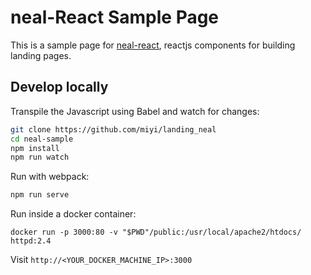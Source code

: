 # neal-React Sample Page

This is a sample page for [neal-react](http://www.github.com/dennybritz/neal-react), reactjs components for building landing pages.


## Develop locally

Transpile the Javascript using Babel and watch for changes:

```bash
git clone https://github.com/miyi/landing_neal
cd neal-sample
npm install
npm run watch
```

Run with webpack:

```bash
npm run serve
```

Run inside a docker container:

```
docker run -p 3000:80 -v "$PWD"/public:/usr/local/apache2/htdocs/ httpd:2.4
```

Visit `http://<YOUR_DOCKER_MACHINE_IP>:3000`
